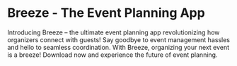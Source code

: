 # Breeze - The Event Planning App

Introducing Breeze – the ultimate event planning app revolutionizing how organizers connect with guests! Say goodbye to
event management hassles and hello to seamless coordination. With Breeze, organizing your next event is a breeze!
Download now and experience the future of event planning.
